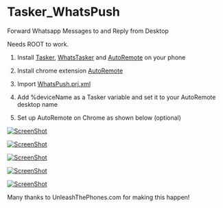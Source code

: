 Tasker_WhatsPush
================

Forward Whatsapp Messages to and Reply from Desktop

Needs ROOT to work. 

1) Install [Tasker](https://play.google.com/store/apps/details?id=net.dinglisch.android.taskerm), [WhatsTasker](https://play.google.com/store/apps/details?id=net.zhdev.whatstasker) and [AutoRemote](https://play.google.com/store/apps/details?id=com.joaomgcd.autoremote&hl=en) on your phone

2) Install chrome extension [AutoRemote](https://chrome.google.com/webstore/detail/autoremote/hglmpnnkhfjpnoheioijdpleijlmfcfb)

3) Import [WhatsPush.prj.xml](WhatsPush.prj.xml)

4) Add %deviceName as a Tasker variable and set it to your AutoRemote desktop name

5) Set up AutoRemote on Chrome as shown below (optional)

[![ScreenShot](https://raw.githubusercontent.com/kdheepak89/Tasker_WhatsPush/master/img/AutoRemote%20Profiles.png)](https://www.youtube.com/watch?v=plTJ5NGCchM)

[![ScreenShot](https://raw.githubusercontent.com/kdheepak89/Tasker_WhatsPush/master/img/Start%20conversation.png)](https://www.youtube.com/watch?v=plTJ5NGCchM)

[![ScreenShot](https://raw.githubusercontent.com/kdheepak89/Tasker_WhatsPush/master/img/Notifications.png)](https://www.youtube.com/watch?v=plTJ5NGCchM)

[![ScreenShot](https://raw.githubusercontent.com/kdheepak89/Tasker_WhatsPush/master/img/Screenshot1.jpg)](https://www.youtube.com/watch?v=plTJ5NGCchM)

[![ScreenShot](https://raw.githubusercontent.com/kdheepak89/Tasker_WhatsPush/master/img/Screenshot2.png)](https://www.youtube.com/watch?v=plTJ5NGCchM)

Many thanks to UnleashThePhones.com for making this happen!
